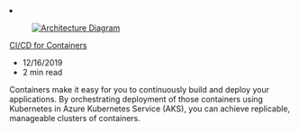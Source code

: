 <!-- This file is automatically generated by build/architectures/build_index.py. Any updates will be lost. -->

<!-- markdownlint-disable MD033 -->

<li class="grid-item item-column" data-categories="DevOps Containers ">
<article class="card">
    <div class="card-header has-margin-bottom-none" aria-hidden="true">
        <figure class="image diagram has-height-175 has-overflow-hidden level">
            <a href="/azure/architecture/solution-ideas/articles/cicd-for-containers"><img src="/azure/architecture/browse/thumbs/cicd-for-containers.png" class="diagram" alt="Architecture Diagram" data-linktype="relative-path"></a>
        </figure>
    </div>
    <div class="card-content">
        <a class="card-content-title has-margin-top-none" href="/azure/architecture/solution-ideas/articles/cicd-for-containers">
            <p>CI/CD for Containers</p>
        </a>
        <ul class="card-content-metadata">
            <li>12/16/2019</li>
            <li>2 min read</li>
        </ul>
        <p class="card-content-description">Containers make it easy for you to continuously build and deploy your applications. By orchestrating deployment of those containers using Kubernetes in Azure Kubernetes Service (AKS), you can achieve replicable, manageable clusters of containers.</p>
        <div class="bottom-to-top-fade is-hidden-mobile"></div>
    </div>
</article>
</li>
